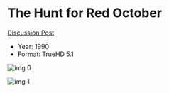 # The Hunt for Red October

[Discussion Post](https://www.avsforum.com/threads/bass-eq-for-filtered-movies.2995212/post-56732998)

* Year: 1990
* Format: TrueHD 5.1

![img 0](https://fanart.tv/fanart/movies/1669/moviethumb/the-hunt-for-red-october-54fddb59ec38d.jpg)

![img 1](https://i.imgur.com/cTD4WIc.png)

